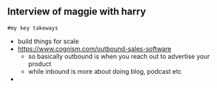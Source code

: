## Interview of maggie with harry

    #my key takeways


- build things for scale
- https://www.cognism.com/outbound-sales-software
    - so basically outbound is when you reach out to advertise your product
    - while inbound is more about doing blog, podcast etc
-  
